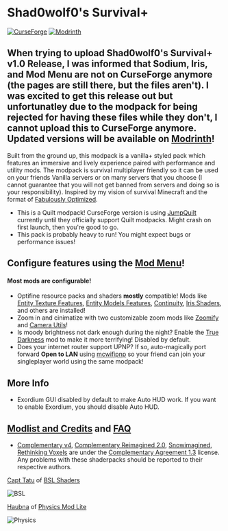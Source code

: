 # Shad0wolf0's Survival+
[![CurseForge](https://cf.way2muchnoise.eu/full_shad0wolf0s-survivalplus_downloads%20on%20CurseForge.svg?badge_style=for_the_badge)](https://www.curseforge.com/minecraft/modpacks/shad0wolf0s-survivalplus)
[![Modrinth](https://img.shields.io/modrinth/dt/shad0wolf0s-survivalplus?color=4&label=Download%20from%20Modrinth&style=for-the-badge)](https://modrinth.com/modpack/shad0wolf0s-survivalplus)

## When trying to upload Shad0wolf0's Survival+ v1.0 Release, I was informed that Sodium, Iris, and Mod Menu are not on CurseForge anymore (the pages are still there, but the files aren't). I was excited to get this release out but unfortunatley due to the modpack for being rejected for having these files while they don't, I cannot upload this to CurseForge anymore. Updated versions will be available on [Modrinth](https://modrinth.com/modpack/shad0wolf0s-survivalplus)!

Built from the ground up, this modpack is a vanilla+ styled pack which features an immersive and lively experience paired with performance and utility mods. The modpack is survival multiplayer friendly so it can be used on your friends Vanilla servers or on many servers that you choose (I cannot guarantee that you will not get banned from servers and doing so is your responsibility). Inspired by my vision of survival Minecraft and the format of [Fabulously Optimized](https://modrinth.com/modpack/fabulously-optimized).

- This is a Quilt modpack! CurseForge version is using [JumpQuilt](https://www.curseforge.com/minecraft/mc-mods/jumpquilt) currently until they officially support Quilt modpacks. Might crash on first launch, then you're good to go.
- This pack is probably heavy to run! You might expect bugs or performance issues!

## Configure features using the [Mod Menu](https://modrinth.com/mod/modmenu)!
#### Most mods are configurable!
- Optifine resource packs and shaders **mostly** compatible! Mods like [Entity Texture Features](https://modrinth.com/mod/entitytexturefeatures), [Entity Models Features](https://modrinth.com/mod/entity-model-features), [Continuity](https://modrinth.com/mod/continuity), [Iris Shaders](https://modrinth.com/mod/iris), and others are installed!
- Zoom in and cinimatize with two customizable zoom mods like [Zoomify](https://modrinth.com/mod/zoomify) and [Camera Utils](https://modrinth.com/mod/camera-utils)!
- Is moody brightness not dark enough during the night? Enable the [True Darkness](https://modrinth.com/mod/true-darkness) mod to make it more terrifying! Disabled by default.
- Does your internet router support UPNP? If so, auto-magically port forward **Open to LAN** using [mcwifipnp](https://modrinth.com/mod/mcwifipnp) so your friend can join your singleplayer world using the same modpack!

## More Info
- Exordium GUI disabled by default to make Auto HUD work. If you want to enable Exordium, you should disable Auto HUD.

## [Modlist and Credits](https://github.com/Shad0wolf0/Shad0wolf0s-SurvivalPlus/wiki) and [FAQ](https://github.com/Shad0wolf0/Shad0wolf0s-SurvivalPlus/blob/main/faq.md)
- [Complementary v4](https://modrinth.com/shader/complementary-shaders-v4), [Complementary Reimagined 2.0](https://modrinth.com/shader/complementary-reimagined), [Snowimagined](https://modrinth.com/shader/snowimagined), [Rethinking Voxels](https://modrinth.com/shader/rethinking-voxels) are under the [Complementary Agreement 1.3](https://github.com/ComplementaryDevelopment/ComplementaryShadersV4/blob/main/License.txt) license. Any problems with these shaderpacks should be reported to their respective authors.

[Capt Tatu](https://bitslablab.com) of [BSL Shaders](https://modrinth.com/shader/bsl-shaders)

![BSL](https://cdn-raw.modrinth.com/data/aUvCh0I8/images/5c34ddae6001fa432ff329ea5b4ab6300c638c7e.png)

[Haubna](https://minecraftphysicsmod.com/) of [Physics Mod Lite](https://modrinth.com/mod/physicsmod)

![Physics](https://cdn-raw.modrinth.com/data/aUvCh0I8/images/d097519d827d1281386bee91a409b2c86a430d1e.png)
